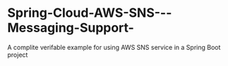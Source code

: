 # Spring-Cloud-AWS-SNS---Messaging-Support-
A complite verifable example for using AWS SNS service in a Spring Boot project
